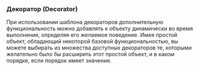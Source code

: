 ### Декоратор (Decorator)

При использовании шаблона декораторов дополнительную функциональность можно добавлять к объекту динамически во время выполнения, определяя его желаемое поведение. Имея простой объект, обладающий некоторой базовой функциональностью, вы можете выбирать из множества доступных декораторов те, которыми желательно было бы расширить этот простой объект, и в каком порядке, если порядок имеет значение.

